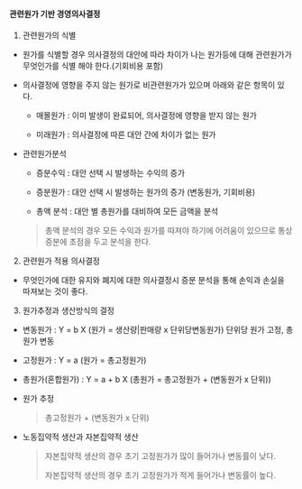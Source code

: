 #### 관련원가 기반 경영의사결정

1. 관련원가의 식별
- 원가를 식별할 경우 의사결정의 대안에 따라 차이가 나는 원가등에 대해 관련원가가 무엇인가를 식별 해야 한다.(기회비용 포함)

- 의사결정에 영향을 주지 않는 원가로 비관련원가가 있으며 아래와 같은 항목이 있다.
  
  - 매몰원가 : 이미 발생이 완료되어, 의사결정에 영향을 받지 않는 원가
  
  - 미래원가 : 의사결정에 따른 대안 간에 차이가 없는 원가

- 관련원가분석
  
  - 증분수익 : 대안 선택 시 발생하는 수익의 증가
  
  - 증분원가 : 대안 선택 시 발생하는 원가의 증가 (변동원가, 기회비용)
  
  - 총액 분석 : 대안 별 총원가를 대비하여 모든 금액을 분석
  
  > 총액 분석의 경우 모든 수익과 원가를 따져야 하기에 어려움이 있으므로 통상 증분에 초점을 두고 분석을 한다.





2. 관련원가 적용 의사결정
- 무엇인가에 대한 유지와 폐지에 대한 의사결정시 증분 분석을 통해 손익과 손실을 따져보는 것이 좋다.





3. 원가추정과 생산방식의 결정
- 변동원가 : Y = b X (원가 = 생산량|판매량 x 단위당변동원가)
  단위당 원가 고정, 총원가 변동

- 고정원가 : Y = a (원가 = 총고정원가)

- 총원가(혼합원가) : Y = a + b X (총원가 = 총고정원가 + (변동원가 x 단위))

- 원가 추정 
  
  > 총고정원가 + (변동원가 x 단위)

- 노동집약적 생산과 자본집약적 생산
  
  > 자본집약적 생산의 경우 초기 고정원가가 많이 들어가나 변동률이 낮다.
  > 
  > 자본집약적 생산의 경우 초기 고정원가가 적게 들어가나 변동률이 높다.








